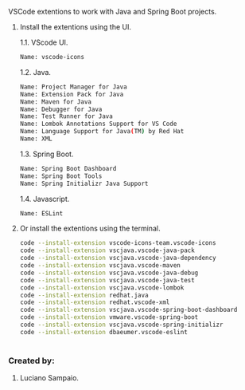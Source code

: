 VSCode extentions to work with Java and Spring Boot projects.

1. Install the extentions using the UI.

    1.1. VScode UI.
    ```bash
    Name: vscode-icons
    ```

    1.2. Java.
    ```bash
    Name: Project Manager for Java
    Name: Extension Pack for Java
    Name: Maven for Java
    Name: Debugger for Java
    Name: Test Runner for Java
    Name: Lombok Annotations Support for VS Code
    Name: Language Support for Java(TM) by Red Hat
    Name: XML
    ```

    1.3. Spring Boot.
    ```bash
    Name: Spring Boot Dashboard
    Name: Spring Boot Tools
    Name: Spring Initializr Java Support
    ```

    1.4. Javascript.
    ```bash
    Name: ESLint
    ```

5. Or install the extentions using the terminal.
    ```bash
    code --install-extension vscode-icons-team.vscode-icons
    code --install-extension vscjava.vscode-java-pack
    code --install-extension vscjava.vscode-java-dependency
    code --install-extension vscjava.vscode-maven
    code --install-extension vscjava.vscode-java-debug
    code --install-extension vscjava.vscode-java-test
    code --install-extension vscjava.vscode-lombok
    code --install-extension redhat.java
    code --install-extension redhat.vscode-xml
    code --install-extension vscjava.vscode-spring-boot-dashboard
    code --install-extension vmware.vscode-spring-boot
    code --install-extension vscjava.vscode-spring-initializr
    code --install-extension dbaeumer.vscode-eslint
    ```

#
### Created by:

1. Luciano Sampaio.
